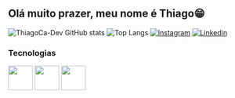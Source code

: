 
## Olá muito prazer, meu nome é Thiago😁 ##

<div>

![ThiagoCa-Dev GitHub stats](https://github-readme-stats.vercel.app/api?username=ThiagoCa-Dev&show_icons=true&theme=tokyonight)
![Top Langs](https://github-readme-stats.vercel.app/api/top-langs/?username=ThiagoCa-Dev&layout=compact&theme=tokyonight)
[![Instagram](https://img.shields.io/badge/Instagram-E4405F?style=for-the-badge&logo=instagram&logoColor=white)](https://www.instagram.com/thg_carlos/)
[![Linkedin](https://img.shields.io/badge/LinkedIn-0077B5?style=for-the-badge&logo=linkedin&logoColor=white)](https://www.linkedin.com/in/thiago-carlos-de-andrade-silva-428b3a260/)

### Tecnologias ###
<div style="display: inline_block">

<img src="https://cdn.jsdelivr.net/gh/devicons/devicon/icons/html5/html5-original.svg" width="50px"/>     
<img src="https://cdn.jsdelivr.net/gh/devicons/devicon/icons/css3/css3-original.svg" width="50px"/>     
<img src="https://cdn.jsdelivr.net/gh/devicons/devicon/icons/javascript/javascript-original.svg" width="50px"/>
                  
</div>
